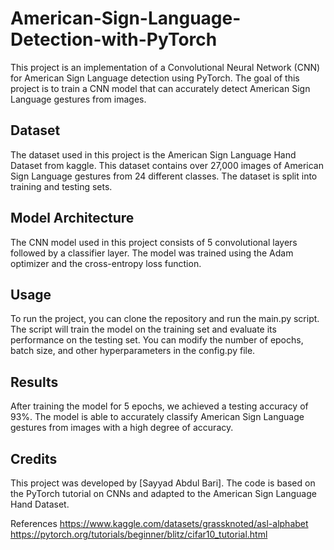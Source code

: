 # American-Sign-Language-Detection-with-PyTorch
This project is an implementation of a Convolutional Neural Network (CNN) for American Sign Language detection using PyTorch. The goal of this project is to train a CNN model that can accurately detect American Sign Language gestures from images.

## Dataset
The dataset used in this project is the American Sign Language Hand Dataset from kaggle. This dataset contains over 27,000 images of American Sign Language gestures from 24 different classes. The dataset is split into training and testing sets.

## Model Architecture
The CNN model used in this project consists of 5 convolutional layers followed by a classifier layer. The model was trained using the Adam optimizer and the cross-entropy loss function.

## Usage
To run the project, you can clone the repository and run the main.py script. The script will train the model on the training set and evaluate its performance on the testing set. You can modify the number of epochs, batch size, and other hyperparameters in the config.py file.

## Results
After training the model for 5 epochs, we achieved a testing accuracy of 93%. The model is able to accurately classify American Sign Language gestures from images with a high degree of accuracy.

## Credits
This project was developed by [Sayyad Abdul Bari]. The code is based on the PyTorch tutorial on CNNs and adapted to the American Sign Language Hand Dataset.

References
https://www.kaggle.com/datasets/grassknoted/asl-alphabet
https://pytorch.org/tutorials/beginner/blitz/cifar10_tutorial.html
